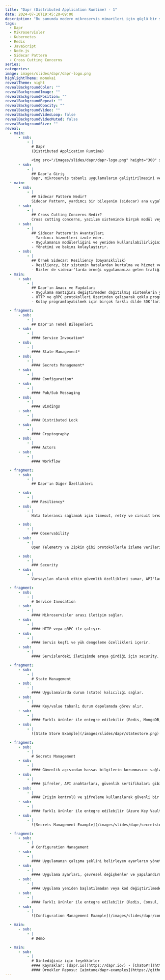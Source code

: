 ```yaml
---
title: "Dapr (Distributed Application Runtime) - 1"
date: 2024-07-10T19:45:20+09:00
description: "Bu sunumda modern mikroservis mimarileri için güçlü bir sidecar aracı olan Dapr'ı (Distributed Application Runtime) keşfedeceğiz. Sunumda değinilecek Dapr konuları: Service Invocation (Servis Çağırma), State Management (Durum Yönetimi), Secrets Management (Gizli Veri Yönetimi), Configuration (Yapılandırma), Resiliency (Dayanıklılık)."
tags:
  - Dapr
  - Mikroservisler
  - Kubernetes
  - Redis
  - JavaScript
  - Node.js
  - Sidecar Pattern
  - Cross Cutting Concerns
series:
categories:
image: images/slides/dapr/dapr-logo.png
highlightTheme: monokai
revealTheme: night
revealBackgroundColor: ""
revealBackgroundImage: ""
revealBackgroundPosition: ""
revealBackgroundRepeat: ""
revealBackgroundOpacity: ""
revealBackgroundVideo: ""
revealBackgroundVideoLoop: false
revealBackgroundVideoMuted: false
revealBackgroundSize: ""
reveal:
  - main:
      - sub:
          - |
            # Dapr
            (Distributed Application Runtime)

            <img src="/images/slides/dapr/dapr-logo.png" height="300" style="border: none;background-color: transparent;"/>
      - sub:
          - |
            ## Dapr'a Giriş
            Dapr, mikroservis tabanlı uygulamaların geliştirilmesini ve çalıştırılmasını kolaylaştıran, open-source bir sidecar ürünüdür.
  - main:
      - sub:
          - |
            ## Sidecar Pattern Nedir?
            Sidecar Pattern, yardımcı bir bileşenin (sidecar) ana uygulamaya eklenmesiyle (container veya process), uygulamanın iş mantığına müdahale etmeden ortak görevlerin yürütülmesini sağlar. Güvenlik, logging ve dinamik yapılandırma gibi cross cutting concerns'leri yönetmek için idealdir.
      - sub:
          - |
            ## Cross Cutting Concerns Nedir?
            Cross cutting concerns, yazılım sisteminde birçok modül veya katmanda ortak olan ve tekrarlanan fonksiyonel özelliklerdir. Güvenlik, logging, hata yönetimi, performans izleme gibi konular bu kapsamda değerlendirilir. Bunlar, sistemin bakımını ve genişletilebilirliğini artırır.
      - sub:
          - |
            ## Sidecar Pattern'in Avantajları
            - Yardımcı hizmetleri izole eder.
            - Uygulamanın modülerliğini ve yeniden kullanılabilirliğini artırır.
            - Yönetimi ve bakımı kolaylaştırır.
      - sub:
          - |
            ## Örnek Sidecar: Resiliency (Dayanıklılık)
            - Resiliency, bir sistemin hatalardan kurtulma ve hizmet vermeye devam etme yeteneğidir. Sidecar kullanarak bir mikroservise resiliency özellikleri eklemek, özellikle ağ hataları veya diğer geçici sorunlar durumunda hizmet sürekliliğini sağlamak için etkilidir. Bu sidecar, otomatik yeniden deneme (retry), devre kesici (circuit breaker) ve zaman aşımı (timeout) gibi dayanıklılık desenlerini uygular.
            - Bizler de sidecar'larda örneği uygulamamıza gelen trafiği sadece sidecar üstünden alabiliriz ve gelen istekleri sidecar içerisinde resiliency görevi görecek kodlardan geçiririz ve uygulamamızın ayakta olmadığı durumda resiliency policy'lerine göre tekrar istek atma veya istek durdurma sürecine geçer.
  - main:
      - sub:
          - |
            ## Dapr'ın Amacı ve Faydaları
            - Uygulama mantığını değiştirmeden dağıtılmış sistemlerin yaygın ihtiyaçlarını karşılamak için çeşitli yapı taşları (building blocks) ve birçok farklı özellik sunar.
            - HTTP ve gRPC protokolleri üzerinden çalışarak çoklu programlama dilleriyle uyumluluk sunar.
            - Kolay programlayabilmek için birçok farklı dilde SDK'ları vardır.

  - fragment:
      - sub:
          - |
            ## Dapr'ın Temel Bileşenleri
      - sub:
          - |
            #### Service Invocation*
      - sub:
          - |
            #### State Management*
      - sub:
          - |
            #### Secrets Management*
      - sub:
          - |
            #### Configuration*
      - sub:
          - |
            #### Pub/Sub Messaging
      - sub:
          - |
            #### Bindings
      - sub:
          - |
            #### Distributed Lock
      - sub:
          - |
            #### Cryptography
      - sub:
          - |
            #### Actors
      - sub:
          - |
            #### Workflow

  - fragment:
      - sub:
          - |
            ## Dapr'ın Diğer Özellikleri

      - sub:
          - |
            ### Resiliency*
      - sub:
          - |
            Hata toleransı sağlamak için timeout, retry ve circuit breaker gibi politikalar tanımlamayı ve uygulamayı destekler. Ayrıca bunları sadece servis iletişimlerinde değil state storage'lara vs. de uygulayabiliriz.

      - sub:
          - |
            ### Observability
      - sub:
          - |
            Open Telemetry ve Zipkin gibi protokollerle izleme verilerini toplar ve birçok gözlemlenebilirlik aracıyla entegrasyon sağlar.

      - sub:
          - |
            ### Security
      - sub:
          - |
            Varsayılan olarak etkin güvenlik özellikleri sunar, API'lar, servisler ve bileşenler için uygulamaya özel politikalar ayarlama imkanı sağlar. İletişim mTLS ile otomatik olarak şifrelenir.

  - fragment:
      - sub:
          - |
            # Service Invocation
      - sub:
          - |
            #### Mikroservisler arası iletişim sağlar.
      - sub:
          - |
            #### HTTP veya gRPC ile çalışır.
      - sub:
          - |
            #### Servis keşfi ve yük dengeleme özellikleri içerir.
      - sub:
          - |
            #### Servislerdeki iletişimde araya girdiği için security, resiliency, observability gibi yapıları da bu istekler çalıştığı anda uygulayabilir.

  - fragment:
      - sub:
          - |
            # State Management
      - sub:
          - |
            #### Uygulamalarda durum (state) kalıcılığı sağlar.
      - sub:
          - |
            #### Key/value tabanlı durum depolamada görev alır.
      - sub:
          - |
            #### Farklı ürünler ile entegre edilebilir (Redis, MongoDB, SQLs*, In-Memory, etcd, vb...).
      - sub:
          - |
            ![State Store Example](/images/slides/dapr/statestore.png)

  - fragment:
      - sub:
          - |
            # Secrets Management
      - sub:
          - |
            #### Güvenlik açısından hassas bilgilerin korunmasını sağlar.
      - sub:
          - |
            #### Şifreler, API anahtarları, güvenlik sertifikaları gibi gizli bilgilerin yönetimini içerir.
      - sub:
          - |
            #### Erişim kontrolü ve şifreleme kullanılarak güvenli bir şekilde saklanır ve erişilir.
      - sub:
          - |
            #### Farklı ürünler ile entegre edilebilir (Azure Key Vault, AWS Secrets Manager, HashiCorp Vault, vb.).
      - sub:
          - |
            ![Secrets Management Example](/images/slides/dapr/secretstore.png)

  - fragment:
      - sub:
          - |
            # Configuration Management
      - sub:
          - |
            #### Uygulamanın çalışma şeklini belirleyen ayarların yönetimini sağlar.
      - sub:
          - |
            #### Uygulama ayarları, çevresel değişkenler ve yapılandırma dosyalarını içerir.
      - sub:
          - |
            #### Uygulama yeniden başlatılmadan veya kod değiştirilmeden kolayca güncellenebilir.
      - sub:
          - |
            #### Farklı ürünler ile entegre edilebilir (Redis, Consul, Kubernetes ConfigMaps, Azure App Configuration vb.).
      - sub:
          - |
            ![Configuration Management Example](/images/slides/dapr/configstore.png)

  - main:
      - sub:
          - |
            # Demo

  - main:
      - sub:
          - |
            # Dinlediğiniz için teşekkürler
            #### Kaynaklar: [dapr.io](https://dapr.io/) - [ChatGPT](https://chatgpt.com/)
            #### Örnekler Reposu: [aimtune/dapr-examples](https://github.com/AimTune/dapr-examples)
---
```


